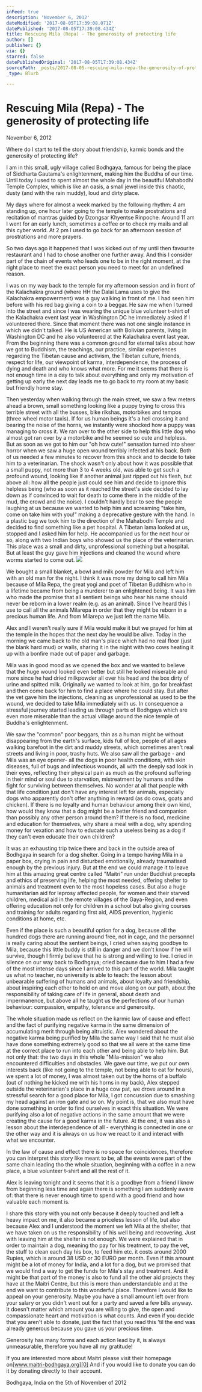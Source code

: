 ```yaml
---
inFeed: true
description: 'November 6, 2012'
dateModified: '2017-08-05T17:39:08.071Z'
datePublished: '2017-08-05T17:39:08.434Z'
title: Rescuing Mila (Repa) - The generosity of protecting life
author: []
publisher: {}
via: {}
starred: false
datePublishedOriginal: '2017-08-05T17:39:08.434Z'
sourcePath: _posts/2017-08-05-rescuing-mila-repa-the-generosity-of-protecting-life.md
_type: Blurb

---
```

# **Rescuing Mila (Repa) - The generosity of protecting life**

November 6, 2012

Where do I start to tell the story about friendship, karmic bonds and the generosity of protecting life?

I am in this small, ugly village called Bodhgaya, famous for being the place of Siddharta Gautama's enlightenment, making him the Buddha of our time. Until today I used to spent almost the whole day in the beautiful Mahabodhi Temple Complex, which is like an oasis, a small jewel inside this chaotic, dusty (and with the rain muddy), loud and dirty place.

My days where for almost a week marked by the following rhythm: 4 am standing up, one hour later going to the temple to make prostrations and recitation of mantras guided by Dzongsar Khyentse Rinpoche. Around 11 am I went for an early lunch, sometimes a coffee or to check my mails and all this cyber world. At 2 pm I used to go back for an afternoon session of prostrations and more prayers.

So two days ago it happened that I was kicked out of my until then favourite restaurant and I had to chose another one further away. And this I consider part of the chain of events who leads one to be in the right moment, at the right place to meet the exact person you need to meet for an undefined reason.

I was on my way back to the temple for my afternoon session and in front of the Kalachakra ground (where HH the Dalai Lama uses to give the Kalachakra empowerment) was a guy walking in front of me. I had seen him before with his red bag giving a coin to a beggar. He saw me when I turned into the street and since I was wearing the unique blue volunteer t-shirt of the Kalachakra event last year in Washington DC he immediately asked if I volunteered there. Since that moment there was not one single instance in which we didn't talked. He is US American with Bolivian parents, living in Washington DC and he also volunteered at the Kalachakra event last year. From the beginning there was a common ground for eternal talks about how we got to Buddhism, the teachings, our practice, similar experiences regarding the Tibetan cause and activism, the Tibetan culture, friends, respect for life, our viewpoint of karma, interdependence, the process of dying and death and who knows what more. For me it seems that there is not enough time in a day to talk about everything and only my motivation of getting up early the next day leads me to go back to my room at my basic but friendly home stay.

Then yesterday when walking through the main street, we saw a few meters ahead a brown, small something looking like a puppy trying to cross this terrible street with all the busses, bike rikshas, motorbikes and tempos (three wheel motor taxis). If for us human beings it's a hell crossing it and bearing the noise of the horns, we instantly were shocked how a puppy was managing to cross it. We ran over to the other side to help this little dog who almost got ran over by a motorbike and he seemed so cute and helpless. But as soon as we got to him our "oh how cute!" sensation turned into sheer horror when we saw a huge open wound terribly infected at his back. Both of us needed a few minutes to recover from this shock and to decide to take him to a veterinarian. The shock wasn't only about how it was possible that a small puppy, not more than 3 to 4 weeks old, was able to get such a profound wound, looking like if another animal just ripped out his flesh, but above all: how all the people just could see him and decide to ignore this helpless being (who as soon as it reached the street's side decided to lay down as if convinced to wait for death to come there in the middle of the mud, the crowd and the noise). I couldn't hardly bear to see the people laughing at us because we wanted to help him and screaming "take him, come on take him with you!" making a deprecative gesture with the hand. In a plastic bag we took him to the direction of the Mahabodhi Temple and decided to find something like a pet hospital. A Tibetan lama looked at us, stopped and I asked him for help. He accompanied us for the next hour or so, along with two Indian boys who showed us the place of the veterinarian. This place was a small and dirty, unprofessional something but a hospital. But at least the guy gave him injections and cleaned the wound where worms started to come out.
![](https://the-grid-user-content.s3-us-west-2.amazonaws.com/d678d9ff-7e29-4231-9108-513ffbf7d688.jpg)

We bought a small blanket, a bowl and milk powder for Mila and left him with an old man for the night. I think it was more my doing to call him Mila because of Mila Repa, the great yogi and poet of Tibetan Buddhism who in a lifetime became from being a murderer to an enlightened being. It was him who made the promise that all sentient beings who hear his name should never be reborn in a lower realm (e.g. as an animal). Since I've heard this I use to call all the animals Milarepa in order that they might be reborn in a precious human life. And from Milarepa we just left the name Mila.

Alex and I weren't really sure if Mila would make it but we prayed for him at the temple in the hopes that the next day he would be alive. Today in the morning we came back to the old man's place which had no real floor (just the blank hard mud) or walls, sharing it in the night with two cows heating it up with a bonfire made out of paper and garbage.

Mila was in good mood as we opened the box and we wanted to believe that the huge wound looked even better but still he looked miserable and more since he had dried milkpowder all over his head and the box dirty of urine and spitted milk. Originally we wanted to look at him, go for breakfast and then come back for him to find a place where he could stay. But after the vet gave him the injections, cleaning as unprofessional as used to be the wound, we decided to take Mila immediately with us. In consequence a stressful journey started leading us through parts of Bodhgaya which are even more miserable than the actual village around the nice temple of Buddha's enlightenment.

We saw the "common" poor beggars, thin as a human might be without disappearing from the earth's surface, kids full of lice, people of all ages walking barefoot in the dirt and muddy streets, which sometimes aren't real streets and living in poor, trashy huts. We also saw all the garbage - and Mila was an eye opener- all the dogs in poor health conditions, with skin diseases, full of bugs and infectious wounds, all with the deeply sad look in their eyes, reflecting their physical pain as much as the profound suffering in their mind or soul due to starvation, mistreatment by humans and the fight for surviving between themselves. No wonder at all that people with that life condition just don't have any interest left for animals, especially dogs who apparently don't offer anything in reward (as do cows, goats and chicken). If there is no loyalty and human behaviour among their own kind, how would they know that a dog might be a better friend and companion than possibly any other person around them? If there is no food, medicine and education for themselves, why share a meal with a dog, why spending money for vexation and how to educate such a useless being as a dog if they can't even educate their own children?

It was an exhausting trip twice there and back in the outside area of Bodhgaya in search for a dog shelter. Going in a tempo having Mila in a paper box, crying in pain and disturbed emotionally, already traumatised enough by the previous injury. But at the end we could manage it to leave him at this amazing great centre called "Maitri" run under Buddhist precepts and ethics of preserving life, helping the most needed, offering shelter to animals and treatment even to the most hopeless cases. But also a huge humanitarian aid for leprosy affected people, for women and their starved children, medical aid in the remote villages of the Gaya-Region, and even offering education not only for children in a school but also giving courses and training for adults regarding first aid, AIDS prevention, hygienic conditions at home, etc.

Even if the place is such a beautiful option for a dog, because all the hundred dogs there are running around free, not in cage, and the personnel is really caring about the sentient beings, I cried when saying goodbye to Mila, because this little buddy is still in danger and we don't know if he will survive, though I firmly believe that he is strong and willing to live. I cried in silence on our way back to Bodhgaya; cried because due to him I had a few of the most intense days since I arrived to this part of the world. Mila taught us what no teacher, no university is able to teach: the lesson about unbearable suffering of humans and animals, about loyalty and friendship, about inspiring each other to hold on and move along on our path, about the responsibility of taking care of life in general, about death and impermanence, but above all he taught us the perfections of our human behaviour: compassion, empathy, tolerance and generosity.

The whole situation made us reflect on the karmic law of cause and effect and the fact of purifying negative karma in the same dimension of accumulating merit through being altruistic. Alex wondered about the negative karma being purified by Mila the same way I said that he must also have done something extremely good so that we all were at the same time at the correct place to run into each other and being able to help him. But not only that: the two days in this whole "Mila-mission" we also encountered difficulties and obstacles. We gave our time, we put our own interests back (like not going to the temple, not being able to eat for hours), we spent a lot of money, I was almost taken out by the horns of a buffalo (out of nothing he kicked me with his horns in my back), Alex stepped outside the veterinarian's place in a huge cow pat, we drove around in a stressful search for a good place for Mila, I got concussion due to smashing my head against an iron gate and so on. My point is, that we also must have done something in order to find ourselves in exact this situation. We were purifying also a lot of negative actions in the same amount that we were creating the cause for a good karma in the future. At the end, it was also a lesson about the interdependence of all - everything is connected in one or the other way and it is always on us how we react to it and interact with what we encounter.

In the law of cause and effect there is no space for coincidences, therefore you can interpret this story like meant to be, all the events were part of the same chain leading tho the whole situation, beginning with a coffee in a new place, a blue volunteer t-shirt and all the rest of it.

Alex is leaving tonight and it seems that it is a goodbye from a friend I know from beginning less time and again there is something I am suddenly aware of: that there is never enough time to spend with a good friend and how valuable each moment is.

I share this story with you not only because it deeply touched and left a heavy impact on me, it also became a priceless lesson of life, but also because Alex and I understood the moment we left Mila at the shelter, that we have taken on us the responsibility of his well being and recovering. Just with leaving him at the shelter is not enough. We were explained that in order to maintain a dog, meaning tho pay for his treatment, to pay the vet, the stuff to clean each day his box, to feed him etc. it costs around 2000 Rupies, which is around 38 USD or 30 EURO per month. Even if this amount might be a lot of money for India, and a lot for a dog, but we promised that we would find a way to get the funds for Mila's stay and treatment. And it might be that part of the money is also to fund all the other aid projects they have at the Maitri Centre, but this is more than understandable and at the end we want to contribute to this wonderful place. Therefore I would like to appeal on your generosity. Maybe you have a small amount left over from your salary or you didn't went out for a party and saved a few bills anyway. It doesn't matter which amount you are willing to give, the open and compassionate heart and motivation is what counts. And even if you decide that you aren't able to donate, just the fact that you read this 'til the end was already generous because you gave us your precious time.

Generosity has many forms and each action lead by it, is always unmeasurable, therefore you have all my gratitude!

If you are interested more about Maitri please visit their homepage on[www.maitri-bodhgaya.org][0] And if you would like to donate you can do it by donating directly to their account. 

Bodhgaya, India on the 5th of November of 2012

[0]: http://www.maitri-bodhgaya.org/